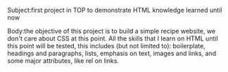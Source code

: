 Subject:first project in TOP to demonstrate HTML knowledge learned until now

Body:the objective of this project is to build a simple recipe website, we don't care about CSS at this point. All the skills that I learn on HTML until this point will be tested, this includes (but not limited to): boilerplate, headings and paragraphs, lists, emphasis on text, images and links, and some major attributes, like rel on links.